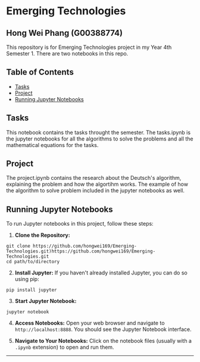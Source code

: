 # Emerging Technologies
## Hong Wei Phang  (G00388774)

This repository is for Emerging Technologies project in my Year 4th Semester 1. There are two notebooks in this repo. 

## Table of Contents

- [Tasks](#tasks)
- [Project](#project)
- [Running Jupyter Notebooks](#running-jupyter-notebooks)

## Tasks

This notebook contains the tasks throught the semester. The tasks.ipynb is the jupyter notebooks for all the algorithms to solve the problems and all the mathematical equations for the tasks.

## Project

The project.ipynb contains the research about the Deutsch's algorithm, explaining the problem and how the algortihm works. The example of how the algorithm to solve problem included in the jupyter notebooks as well.

## Running Jupyter Notebooks

To run Jupyter notebooks in this project, follow these steps:

1. **Clone the Repository:**

```shell
git clone https://github.com/hongwei169/Emerging-Technologies.git)https://github.com/hongwei169/Emerging-Technologies.git
cd path/to/directory
```

2. **Install Jupyter:**
If you haven't already installed Jupyter, you can do so using pip:

```shell
pip install jupyter
```


3. **Start Jupyter Notebook:**
   
```shell
jupyter notebook
```

4. **Access Notebooks:**
Open your web browser and navigate to `http://localhost:8888`. You should see the Jupyter Notebook interface.

5. **Navigate to Your Notebooks:**
Click on the notebook files (usually with a `.ipynb` extension) to open and run them.


---


